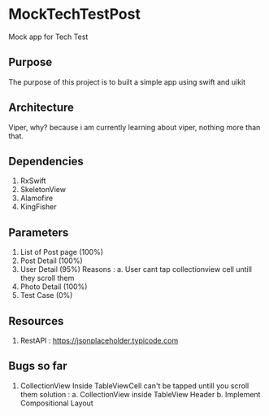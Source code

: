 # MockTechTestPost
Mock app for Tech Test

## Purpose
The purpose of this project is to built a simple app using swift and uikit

## Architecture
Viper, why? because i am currently learning about viper, nothing more than that.

## Dependencies
  1. RxSwift
  2. SkeletonView
  3. Alamofire
  4. KingFisher

## Parameters
  1. List of Post page (100%)
  2. Post Detail (100%)
  3. User Detail (95%)
    Reasons : 
            a. User cant tap collectionview cell untill they scroll them
  4. Photo Detail (100%)
  5. Test Case (0%)
  
## Resources
  1. RestAPI : https://jsonplaceholder.typicode.com
  
## Bugs so far 
  1. CollectionView Inside TableViewCell can't be tapped untill you scroll them
    solution :
      a. CollectionView inside TableView Header
      b. Implement Compositional Layout
